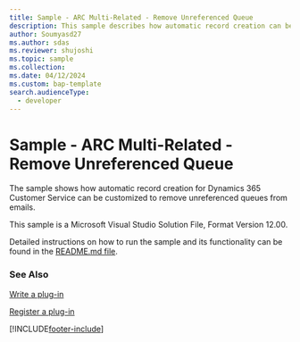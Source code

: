 ```yaml
---
title: Sample - ARC Multi-Related - Remove Unreferenced Queue
description: This sample describes how automatic record creation can be customized to remove unreferenced queues from emails.
author: Soumyasd27
ms.author: sdas
ms.reviewer: shujoshi
ms.topic: sample
ms.collection:
ms.date: 04/12/2024
ms.custom: bap-template
search.audienceType:
  - developer
---
```



# Sample - ARC Multi-Related - Remove Unreferenced Queue

The sample shows how automatic record creation for Dynamics 365 Customer Service can be customized to remove unreferenced queues from emails.

This sample is a Microsoft Visual Studio Solution File, Format Version 12.00.

Detailed instructions on how to run the sample and its functionality can be found in the [README.md file](https://github.com/microsoft/Dynamics365-Apps-Samples/blob/master/customer-service/automatic-record-creation/RemoveUnreferencedQueues/README.md).

### See Also

[Write a plug-in](/power-apps/developer/data-platform/write-plug-in?tabs=pluginbase)

[Register a plug-in](/power-apps/developer/data-platform/register-plug-in)

[!INCLUDE[footer-include](../../../../includes/footer-banner.md)]
